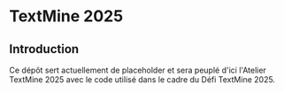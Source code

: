 # TextMine 2025

## Introduction

Ce dépôt sert actuellement de placeholder et sera peuplé d'ici l'Atelier TextMine 2025 avec le code utilisé dans le cadre du Défi TextMine 2025.
